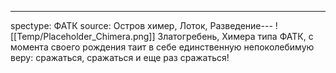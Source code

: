 ---
spectype: ФАТК
source: Остров химер, Лоток, Разведение---
![[Temp/Placeholder_Chimera.png]]
Златогребень, Химера типа ФАТК, с момента своего рождения таит в себе единственную непоколебимую веру: сражаться, сражаться и еще раз сражаться!
